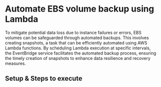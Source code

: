 
# Automate EBS volume backup using Lambda

To mitigate potential data loss due to instance failures or errors, EBS volumes can be safeguarded through automated backups. This involves creating snapshots, a task that can be efficiently automated using AWS Lambda functions. By scheduling Lambda execution at specific intervals, the EventBridge service facilitates the automated backup process, ensuring the timely creation of snapshots to enhance data resilience and recovery measures.


## Setup & Steps to execute

